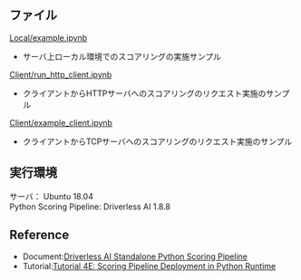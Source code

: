 ## ファイル
[Local/example.ipynb](./Local/example.ipynb)
- サーバ上ローカル環境でのスコアリングの実施サンプル  
  
[Client/run_http_client.ipynb](./Client/run_http_client.ipynb)
- クライアントからHTTPサーバへのスコアリングのリクエスト実施のサンプル

[Client/example_client.ipynb](./Client/example_client.ipynb)
- クライアントからTCPサーバへのスコアリングのリクエスト実施のサンプル

## 実行環境
サーバ： Ubuntu 18.04  
Python Scoring Pipeline: Driverless AI 1.8.8  

## Reference
- Document:[Driverless AI Standalone Python Scoring Pipeline](http://docs.h2o.ai/driverless-ai/latest-stable/docs/userguide/scoring-standalone-python.html)
- Tutorial:[Tutorial 4E: Scoring Pipeline Deployment in Python Runtime](https://training.h2o.ai/products/tutorial-4e-scoring-pipeline-deployment-in-python-runtime)
